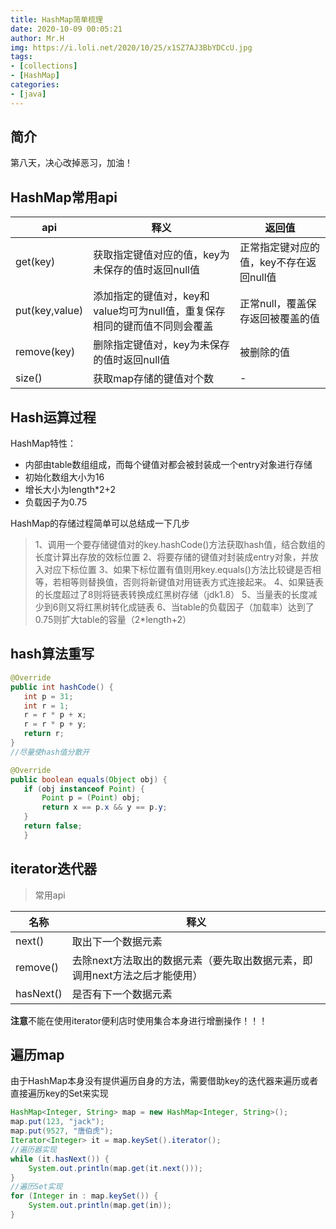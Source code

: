 ```yaml
---
title: HashMap简单梳理
date: 2020-10-09 00:05:21
author: Mr.H
img: https://i.loli.net/2020/10/25/x1SZ7AJ3BbYDCcU.jpg
tags:
- [collections]
- [HashMap]
categories:
- [java]
---
```


## 简介
第八天，决心改掉恶习，加油！
<!-- more -->

## HashMap常用api


|api|释义|返回值|
|---|---|---|
|get(key)|获取指定键值对应的值，key为未保存的值时返回null值|正常指定键对应的值，key不存在返回null值|
|put(key,value)|添加指定的键值对，key和value均可为null值，重复保存相同的键而值不同则会覆盖|正常null，覆盖保存返回被覆盖的值|
|remove(key)|删除指定键值对，key为未保存的值时返回null值|被删除的值|
|size()|获取map存储的键值对个数|-|

## Hash运算过程

HashMap特性：

+ 内部由table数组组成，而每个键值对都会被封装成一个entry对象进行存储
+ 初始化数组大小为16
+ 增长大小为length*2+2
+ 负载因子为0.75

HashMap的存储过程简单可以总结成一下几步

>1、调用一个要存储键值对的key.hashCode()方法获取hash值，结合数组的长度计算出存放的效标位置
 2、将要存储的键值对封装成entry对象，并放入对应下标位置
 3、如果下标位置有值则用key.equals()方法比较键是否相等，若相等则替换值，否则将新键值对用链表方式连接起来。
 4、如果链表的长度超过了8则将链表转换成红黑树存储（jdk1.8）
 5、当量表的长度减少到6则又将红黑树转化成链表
 6、当table的负载因子（加载率）达到了0.75则扩大table的容量（2*length+2）

 ## hash算法重写

 ```java
@Override
public int hashCode() {
    int p = 31;
    int r = 1;
    r = r * p + x;
    r = r * p + y;
    return r;
}
//尽量使hash值分散开

@Override
public boolean equals(Object obj) {
    if (obj instanceof Point) {
        Point p = (Point) obj;
        return x == p.x && y == p.y;
    }
    return false;
	}
```

## iterator迭代器
> 常用api

|名称|释义|
|---|---|
|next()|取出下一个数据元素|
|remove()|去除next方法取出的数据元素（要先取出数据元素，即调用next方法之后才能使用）|
|hasNext()|是否有下一个数据元素|

**注意**不能在使用iterator便利店时使用集合本身进行增删操作！！！

## 遍历map
由于HashMap本身没有提供遍历自身的方法，需要借助key的迭代器来遍历或者直接遍历key的Set来实现
```java
HashMap<Integer, String> map = new HashMap<Integer, String>();
map.put(123, "jack");
map.put(9527, "唐伯虎");
Iterator<Integer> it = map.keySet().iterator();
//遍历器实现
while (it.hasNext()) {
    System.out.println(map.get(it.next()));
}
//遍历Set实现
for (Integer in : map.keySet()) {
    System.out.println(map.get(in));
}
```